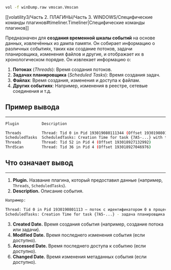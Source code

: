 ```bash
vol -f winDump.raw vmscan.Vmscan
```
[[volatility3/Часть 2. ПЛАГИНЫ/Часть 3. WINDOWS/Специфические команды плагинов#timeliner.Timeliner|Специфические команды плагинов]]

Предназначен для **создания временной шкалы событий** на основе данных, извлечённых из дампа памяти. Он собирает информацию о различных событиях, таких как создание потоков, задачи планировщика, изменения файлов и другие, и отображает их в хронологическом порядке. Он извлекает информацию о:
1. **Потоках** (*Threads*): Время создания потоков.
2. **Задачах планировщика** (*Scheduled Tasks*): Время создания задач.
3. **Файлах**: Время создания, изменения и доступа к файлам.
4. **Других событиях**: Например, изменения в реестре, сетевые соединения и т.д.
## Пример вывода
___
```bash
Plugin          Description                                                                    Created Date                    Modified Date   Accessed Date   Changed Date

Threads         Thread: Tid 0 in Pid 193019080111344 (Offset 193019080110208)                  1600-09-20 14:53:30.000000 UTC  N/A             N/A             N/A
ScheduledTasks  ScheduledTasks: Creation Time for task {7A5-...} with trigger WNF state 750c   2025-02-13 19:32:01.000000 UTC  N/A             N/A             N/A
Threads         Thread: Tid 52 in Pid 4 (Offset 193018927132992)                               2025-02-13 19:33:33.000000 UTC  N/A             N/A             N/A
ThrdScan        Thread: Tid 36 in Pid 4 (Offset 193018927046976)                               2025-02-13 19:33:33.000000 UTC  N/A             N/A             N/A
```
## Что означает вывод
___
1. **Plugin.** Название плагина, который предоставил данные (например, `Threads`, `ScheduledTasks`).
2. **Description.** Описание события. 
```bash
Например:

Thread: Tid 0 in Pid 1930190801113 — поток с идентификатором 0 в процессе с идентификатором 1930190801113.
ScheduledTasks: Creation Time for task {7A5-...} - задача планировщика с указанным GUID.
```
3. **Created Date.** Время создания события (например, создание потока или задачи).
4. **Modified Date.** Время последнего изменения события (если доступно).
5. **Accessed Date.** Время последнего доступа к событию (если доступно).
6. **Changed Date.** Время изменения метаданных события (если доступно).